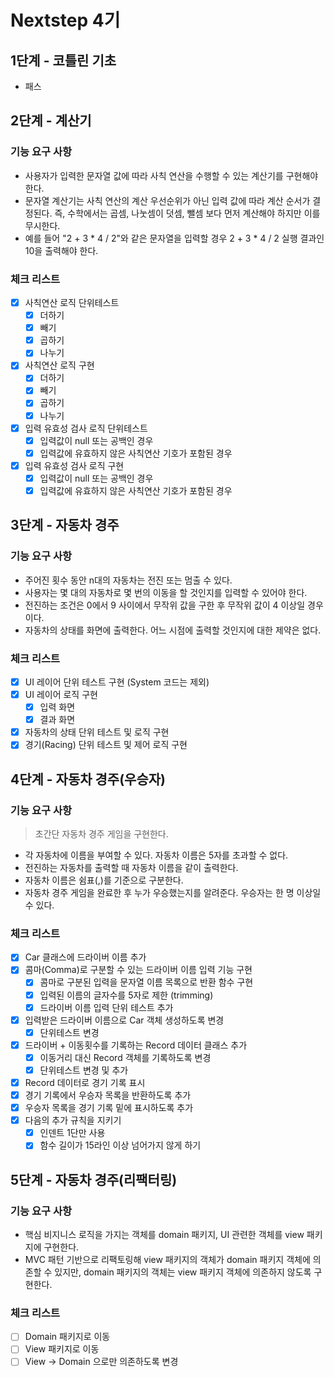 # Nextstep 4기

## 1단계 - 코틀린 기초

- 패스

## 2단계 - 계산기

### 기능 요구 사항

* 사용자가 입력한 문자열 값에 따라 사칙 연산을 수행할 수 있는 계산기를 구현해야 한다.
* 문자열 계산기는 사칙 연산의 계산 우선순위가 아닌 입력 값에 따라 계산 순서가 결정된다. 즉, 수학에서는 곱셈, 나눗셈이 덧셈, 뺄셈 보다 먼저 계산해야 하지만 이를 무시한다.
* 예를 들어 "2 + 3 * 4 / 2"와 같은 문자열을 입력할 경우 2 + 3 * 4 / 2 실행 결과인 10을 출력해야 한다.

### 체크 리스트

* [x] 사칙연산 로직 단위테스트
    * [x] 더하기
    * [x] 빼기
    * [x] 곱하기
    * [x] 나누기
* [x] 사칙연산 로직 구현
    * [x] 더하기
    * [x] 빼기
    * [x] 곱하기
    * [x] 나누기
* [x] 입력 유효성 검사 로직 단위테스트
    * [x] 입력값이 null 또는 공백인 경우 
    * [x] 입력값에 유효하지 않은 사칙연산 기호가 포함된 경우
* [x] 입력 유효성 검사 로직 구현
    * [x] 입력값이 null 또는 공백인 경우 
    * [x] 입력값에 유효하지 않은 사칙연산 기호가 포함된 경우

## 3단계 - 자동차 경주

### 기능 요구 사항

* 주어진 횟수 동안 n대의 자동차는 전진 또는 멈출 수 있다.
* 사용자는 몇 대의 자동차로 몇 번의 이동을 할 것인지를 입력할 수 있어야 한다.
* 전진하는 조건은 0에서 9 사이에서 무작위 값을 구한 후 무작위 값이 4 이상일 경우이다.
* 자동차의 상태를 화면에 출력한다. 어느 시점에 출력할 것인지에 대한 제약은 없다.

### 체크 리스트
* [x] UI 레이어 단위 테스트 구현 (System 코드는 제외)
* [x] UI 레이어 로직 구현
    * [x] 입력 화면
    * [x] 결과 화면
* [x] 자동차의 상태 단위 테스트 및 로직 구현
* [x] 경기(Racing) 단위 테스트 및 제어 로직 구현

## 4단계 - 자동차 경주(우승자)

### 기능 요구 사항
> 초간단 자동차 경주 게임을 구현한다.
* 각 자동차에 이름을 부여할 수 있다. 자동차 이름은 5자를 초과할 수 없다.
* 전진하는 자동차를 출력할 때 자동차 이름을 같이 출력한다.
* 자동차 이름은 쉼표(,)를 기준으로 구분한다.
* 자동차 경주 게임을 완료한 후 누가 우승했는지를 알려준다. 우승자는 한 명 이상일 수 있다.

### 체크 리스트
* [x] Car 클래스에 드라이버 이름 추가
* [x] 콤마(Comma)로 구분할 수 있는 드라이버 이름 입력 기능 구현
    * [x] 콤마로 구분된 입력을 문자열 이름 목록으로 반환 함수 구현
    * [x] 입력된 이름의 글자수를 5자로 제한 (trimming)
    * [x] 드라이버 이름 입력 단위 테스트 추가
* [x] 입력받은 드라이버 이름으로 Car 객체 생성하도록 변경
    * [x] 단위테스트 변경 
* [x] 드라이버 + 이동횟수를 기록하는 Record 데이터 클래스 추가
    * [x] 이동거리 대신 Record 객체를 기록하도록 변경
    * [x] 단위테스트 변경 및 추가
* [x] Record 데이터로 경기 기록 표시
* [x] 경기 기록에서 우승자 목록을 반환하도록 추가
* [x] 우승자 목록을 경기 기록 밑에 표시하도록 추가
* [x] 다음의 추가 규칙을 지키기
    * [x] 인덴트 1단만 사용
    * [x] 함수 길이가 15라인 이상 넘어가지 않게 하기

## 5단계 - 자동차 경주(리팩터링)

### 기능 요구 사항
* 핵심 비지니스 로직을 가지는 객체를 domain 패키지, UI 관련한 객체를 view 패키지에 구현한다.
* MVC 패턴 기반으로 리팩토링해 view 패키지의 객체가 domain 패키지 객체에 의존할 수 있지만, domain 패키지의 객체는 view 패키지 객체에 의존하지 않도록 구현한다.

### 체크 리스트
* [ ] Domain 패키지로 이동
* [ ] View 패키지로 이동
* [ ] View -> Domain 으로만 의존하도록 변경
